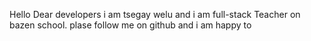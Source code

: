 Hello Dear developers i am tsegay welu and i am full-stack  Teacher on bazen school. plase follow me on github and i am happy to 

